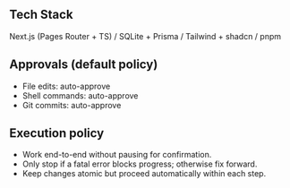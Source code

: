 ## Tech Stack
Next.js (Pages Router + TS) / SQLite + Prisma / Tailwind + shadcn / pnpm

## Approvals (default policy)
- File edits: auto-approve
- Shell commands: auto-approve
- Git commits: auto-approve

## Execution policy
- Work end-to-end without pausing for confirmation.
- Only stop if a fatal error blocks progress; otherwise fix forward.
- Keep changes atomic but proceed automatically within each step.

